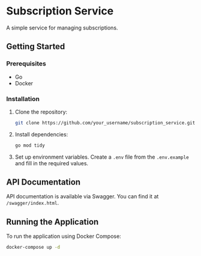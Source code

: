 # Subscription Service

A simple service for managing subscriptions.

## Getting Started

### Prerequisites

*   Go
*   Docker

### Installation

1.  Clone the repository:
    ```bash
    git clone https://github.com/your_username/subscription_service.git
    ```
2.  Install dependencies:
    ```bash
    go mod tidy
    ```
3.  Set up environment variables. Create a `.env` file from the `.env.example` and fill in the required values.

## API Documentation

API documentation is available via Swagger. You can find it at `/swagger/index.html`.

## Running the Application

To run the application using Docker Compose:

```bash
docker-compose up -d
```

